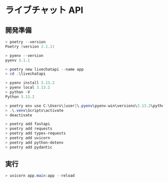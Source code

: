 # ライブチャット API

## 開発準備

```powershell
> poetry --version
Poetry (version 2.1.1)
```

```powershell
> pyenv --version
pyenv 3.1.1
```

```powershell
> poetry new livechatapi --name app
> cd .\livechatapi
```

```powershell
> pyenv install 3.13.2
> pyenv local 3.13.2
> python -V
Python 3.13.2
```

```powershell
> poetry env use C:\Users\[user]\.pyenv\pyenv-win\versions\3.13.2\python.exe
> .\.venv\Scripts\activate
> deactivate
```

```powershell
> poetry add fastapi
> poetry add requests
> poetry add types-requests
> poetry add uvicorn
> poetry add python-dotenv
> poetry add pydantic
```

## 実行

```powershell
> uvicorn app.main:app --reload
```

